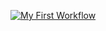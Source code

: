 [![My First Workflow](https://github.com/Khant-Zaw-Hein/MyWorkflow/actions/workflows/main.yaml/badge.svg)](https://github.com/Khant-Zaw-Hein/MyWorkflow/actions/workflows/main.yaml)